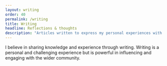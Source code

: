 ```yaml
---
layout: writing
order: 40
permalink: /writing
title: Writing
headline: Reflections & thoughts
description: "Articles written to express my personal experiences with design & development."
---
```


I believe in sharing knowledge and experience through writing. Writing is a personal and challenging experience but is powerful in influencing and engaging with the wider community.